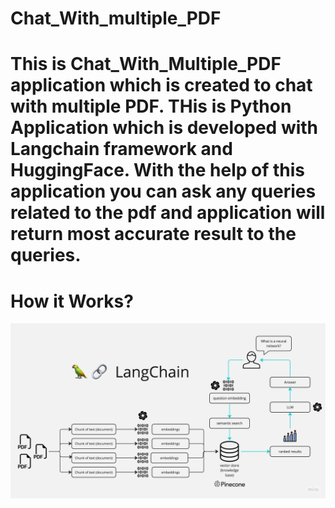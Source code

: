 # Chat_With_multiple_PDF
# This is Chat_With_Multiple_PDF application which is created to chat with multiple PDF. THis is Python Application which is developed with Langchain framework and HuggingFace. With the help of this application you can ask any queries related to the pdf and application will return most accurate result to the queries.
# How it Works?
![MultiPDF Chat App Diagram](./docs/LangChain-PDF-Architecture.jpg)
